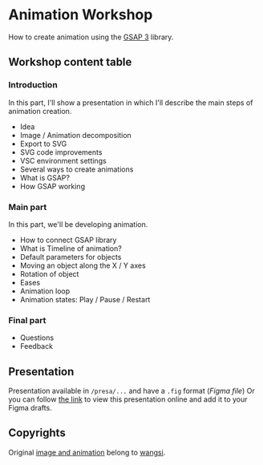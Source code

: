 # Animation Workshop
How to create animation using the [GSAP 3](https://greensock.com/3/) library.

## Workshop content table

### Introduction

In this part, I'll show a presentation in which I'll describe the main steps of animation creation.

- Idea
- Image / Animation decomposition
- Export to SVG
- SVG code improvements
- VSC environment settings
- Several ways to create animations
- What is GSAP?
- How GSAP working

### Main part

In this part, we'll be developing animation.

- How to connect GSAP library
- What is Timeline of animation?
- Default parameters for objects
- Moving an object along the X / Y axes
- Rotation of object
- Eases
- Animation loop
- Animation states: Play / Pause / Restart

### Final part
- Questions
- Feedback

## Presentation
Presentation available in `/presa/...` and have a `.fig` format (*Figma file*)
Or you can follow [the link](https://greensock.com/3/) to view this presentation online and add it to your Figma drafts.

## Copyrights
Original [image and animation](https://dribbble.com/shots/3425605-Loading) belong to [wangsi](https://dribbble.com/simaizi4568).